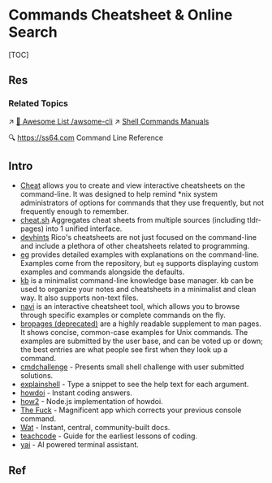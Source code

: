 # Commands Cheatsheet & Online Search

[TOC]



## Res
### Related Topics
↗ [🤯 Awesome List /awsome-cli](../../../../../🗺%20CS%20Overview/🤯%20Awesome%20List.md#awsome-cli)
↗ [Shell Commands Manuals](../../🦞%20Shell%20&%20Script%20Programming/😭%20Shell%20Commands%20Manuals/Shell%20Commands%20Manuals.md)

🔍 https://ss64.com
Command Line Reference



## Intro
- [Cheat](https://github.com/cheat/cheat) allows you to create and view interactive cheatsheets on the command-line. It was designed to help remind *nix system administrators of options for commands that they use frequently, but not frequently enough to remember.
- [cheat.sh](https://cheat.sh/) Aggregates cheat sheets from multiple sources (including tldr-pages) into 1 unified interface.
- [devhints](https://devhints.io/) Rico's cheatsheets are not just focused on the command-line and include a plethora of other cheatsheets related to programming.
- [eg](https://github.com/srsudar/eg) provides detailed examples with explanations on the command-line. Examples come from the repository, but `eg` supports displaying custom examples and commands alongside the defaults.
- [kb](https://github.com/gnebbia/kb) is a minimalist command-line knowledge base manager. kb can be used to organize your notes and cheatsheets in a minimalist and clean way. It also supports non-text files.
- [navi](https://github.com/denisidoro/navi) is an interactive cheatsheet tool, which allows you to browse through specific examples or complete commands on the fly.
- [bropages (deprecated)](http://bropages.org/) are a highly readable supplement to man pages. It shows concise, common-case examples for Unix commands. The examples are submitted by the user base, and can be voted up or down; the best entries are what people see first when they look up a command.
- [cmdchallenge](https://cmdchallenge.com/) - Presents small shell challenge with user submitted solutions.
- [explainshell](https://www.explainshell.com/) - Type a snippet to see the help text for each argument.
- [howdoi](https://github.com/gleitz/howdoi) - Instant coding answers.
- [how2](https://github.com/santinic/how2) - Node.js implementation of howdoi.
- [The Fuck](https://github.com/nvbn/thefuck) - Magnificent app which corrects your previous console command.
- [Wat](https://github.com/dthree/wat) - Instant, central, community-built docs.
- [teachcode](https://github.com/madlabsinc/teachcode) - Guide for the earliest lessons of coding.
- [yai](https://github.com/ekkinox/yai) - AI powered terminal assistant.



## Ref